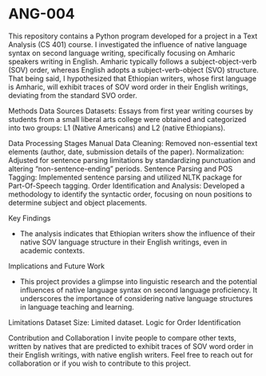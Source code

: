 # ANG-004

This repository contains a Python program developed for a project in a Text Analysis (CS 401) course. I investigated the influence of native language syntax on second language writing, specifically focusing on Amharic speakers writing in English. 
Amharic typically follows a subject-object-verb (SOV) order, whereas English adopts a subject-verb-object (SVO) structure. That being said, I hypothesized that Ethiopian writers, whose first language is Amharic, will exhibit traces of SOV word order in their English writings, deviating from the standard SVO order.


Methods
Data Sources
Datasets: Essays from first year writing courses by students from a small liberal arts college were obtained and categorized into two groups: L1 (Native Americans) and L2 (native Ethiopians).

Data Processing Stages
Manual Data Cleaning: Removed non-essential text elements (author, date, submission details of the paper).
Normalization: Adjusted for sentence parsing limitations by standardizing punctuation and altering “non-sentence-ending” periods.
Sentence Parsing and POS Tagging: Implemented sentence parsing and utilized NLTK package for Part-Of-Speech tagging.
Order Identification and Analysis: Developed a methodology to identify the syntactic order, focusing on noun positions to determine subject and object placements.


Key Findings
- The analysis indicates that Ethiopian writers show the influence of their native SOV language structure in their English writings, even in academic contexts.

Implications and Future Work
- This project provides a glimpse into linguistic research and the potential influences of native language syntax on second language proficiency. It underscores the importance of considering native language structures in language teaching and learning.

Limitations
Dataset Size: Limited dataset.
Logic for Order Identification

Contribution and Collaboration
I invite people to compare other texts, written by natives that are predicted to exhibit traces of SOV word order in their English writings, with native english writers. Feel free to reach out for collaboration or if you wish to contribute to this project.

